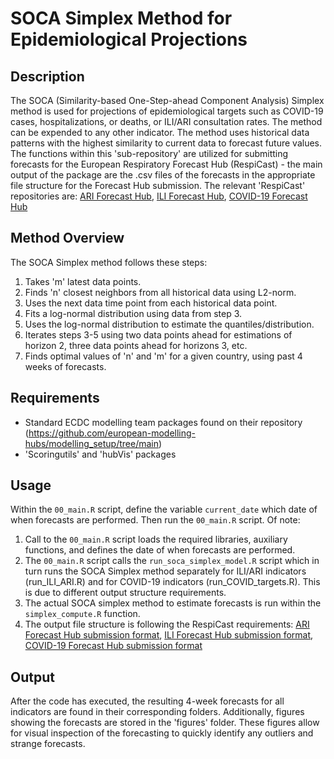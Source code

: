 # SOCA Simplex Method for Epidemiological Projections

## Description
The SOCA (Similarity-based One-Step-ahead Component Analysis) Simplex method is used for projections of epidemiological targets such as COVID-19 cases, hospitalizations, or deaths, or ILI/ARI consultation rates. The method can be expended to any other indicator. 
The method uses historical data patterns with the highest similarity to current data to forecast future values.
The functions within this 'sub-repository' are utilized for submitting forecasts for the European Respiratory Forecast Hub (RespiCast) - the main output of the package are the .csv files of the forecasts in the appropriate file structure for the Forecast Hub submission. 
The relevant 'RespiCast' repositories are: [ARI Forecast Hub](https://github.com/european-modelling-hubs/ari-forecast-hub), [ILI Forecast Hub](https://github.com/european-modelling-hubs/flu-forecast-hub), [COVID-19 Forecast Hub](https://github.com/european-modelling-hubs/covid19-forecast-hub-europe)

## Method Overview
The SOCA Simplex method follows these steps:
1. Takes 'm' latest data points.
2. Finds 'n' closest neighbors from all historical data using L2-norm.
3. Uses the next data time point from each historical data point.
4. Fits a log-normal distribution using data from step 3.
5. Uses the log-normal distribution to estimate the quantiles/distribution.
6. Iterates steps 3-5 using two data points ahead for estimations of horizon 2, three data points ahead for horizons 3, etc.
7. Finds optimal values of 'n' and 'm' for a given country, using past 4 weeks of forecasts.

## Requirements
- Standard ECDC modelling team packages found on their repository (https://github.com/european-modelling-hubs/modelling_setup/tree/main)
- 'Scoringutils' and 'hubVis' packages

## Usage
Within the `00_main.R` script, define the variable `current_date` which date of when forecasts are performed. Then run the `00_main.R` script. Of note:
1. Call to the `00_main.R` script loads the required libraries, auxiliary functions, and defines the date of when forecasts are performed.
2. The `00_main.R` script calls the `run_soca_simplex_model.R` script which in turn runs the SOCA Simplex method separately for ILI/ARI indicators (run_ILI_ARI.R) and for COVID-19 indicators (run_COVID_targets.R). This is due to different output structure requirements.
3. The actual SOCA simplex method to estimate forecasts is run within the `simplex_compute.R` function.
4. The output file structure is following the RespiCast requirements: [ARI Forecast Hub submission format](https://github.com/european-modelling-hubs/ari-forecast-hub/wiki/Submission-format), [ILI Forecast Hub submission format](https://github.com/european-modelling-hubs/flu-forecast-hub/wiki/Submission-format), [COVID-19 Forecast Hub submission format](https://github.com/european-modelling-hubs/covid19-forecast-hub-europe/wiki/Submission-format)

## Output
After the code has executed, the resulting 4-week forecasts for all indicators are found in their corresponding folders. Additionally, figures showing the forecasts are stored in the 'figures' folder. These figures allow for visual inspection of the forecasting to quickly identify any outliers and strange forecasts.

